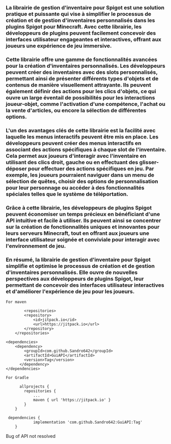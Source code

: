 ### La librairie de gestion d'inventaire pour Spigot est une solution pratique et puissante qui vise à simplifier le processus de création et de gestion d'inventaires personnalisés dans les plugins Spigot pour Minecraft. Avec cette librairie, les développeurs de plugins peuvent facilement concevoir des interfaces utilisateur engageantes et interactives, offrant aux joueurs une expérience de jeu immersive.

### Cette librairie offre une gamme de fonctionnalités avancées pour la création d'inventaires personnalisés. Les développeurs peuvent créer des inventaires avec des slots personnalisés, permettant ainsi de présenter différents types d'objets et de contenus de manière visuellement attrayante. Ils peuvent également définir des actions pour les clics d'objets, ce qui ouvre un large éventail de possibilités pour les interactions joueur-objet, comme l'activation d'une compétence, l'achat ou la vente d'articles, ou encore la sélection de différentes options.

### L'un des avantages clés de cette librairie est la facilité avec laquelle les menus interactifs peuvent être mis en place. Les développeurs peuvent créer des menus interactifs en associant des actions spécifiques à chaque slot de l'inventaire. Cela permet aux joueurs d'interagir avec l'inventaire en utilisant des clics droit, gauche ou en effectuant des glisser-déposer pour effectuer des actions spécifiques en jeu. Par exemple, les joueurs pourraient naviguer dans un menu de sélection de quêtes, choisir des options de personnalisation pour leur personnage ou accéder à des fonctionnalités spéciales telles que le système de téléportation.

### Grâce à cette librairie, les développeurs de plugins Spigot peuvent économiser un temps précieux en bénéficiant d'une API intuitive et facile à utiliser. Ils peuvent ainsi se concentrer sur la création de fonctionnalités uniques et innovantes pour leurs serveurs Minecraft, tout en offrant aux joueurs une interface utilisateur soignée et conviviale pour interagir avec l'environnement de jeu.

### En résumé, la librairie de gestion d'inventaire pour Spigot simplifie et optimise le processus de création et de gestion d'inventaires personnalisés. Elle ouvre de nouvelles perspectives aux développeurs de plugins Spigot, leur permettant de concevoir des interfaces utilisateur interactives et d'améliorer l'expérience de jeu pour les joueurs.



```
For maven

        <repositories>
		<repository>
		    <id>jitpack.io</id>
		    <url>https://jitpack.io</url>
		</repository>
	</repositories>

<dependencies>
    <dependency>
	    <groupId>com.github.Sandro642</groupId>
	    <artifactId>GuiAPI</artifactId>
	    <version>Tag</version>
	  </dependency>
</dependencies>

For Gradle

      allprojects {
		repositories {
			...
			maven { url 'https://jitpack.io' }
		}
	}

 dependencies {
	        implementation 'com.github.Sandro642:GuiAPI:Tag'
	}
```

Bug of API not resolved
